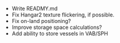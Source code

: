* Write READMY.md
* Fix Hangar2 texture flickering, if possible.
* Fix on-land positioning?
* Improve storage space calculations?
* Add ability to store vessels in VAB/SPH
